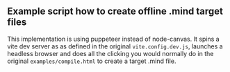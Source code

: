 ## Example script how to create offline .mind target files
This implementation is using puppeteer instead of node-canvas.
It spins a vite dev server as as defined in the original `vite.config.dev.js`, launches a headless browser and does all the clicking you would normally do in the original `examples/compile.html` to create a target .mind file.